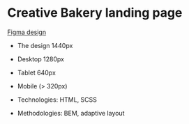 # Creative Bakery landing page

[Figma design](https://www.figma.com/file/dY3izAm0Vspsmra4lQWQIP/Bakerlab-FE-students?node-id=0%3A1) 

- The design 1440px
- Desktop 1280px
- Tablet 640px
- Mobile (> 320px)

- Technologies: HTML, SCSS
- Methodologies: BEM, adaptive layout
